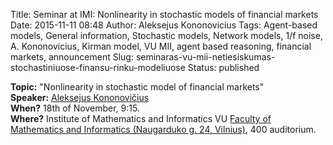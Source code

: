 Title: Seminar at IMI: Nonlinearity in stochastic models of financial markets
Date: 2015-11-11 08:48
Author: Aleksejus Kononovicius
Tags: Agent-based models, General information, Stochastic models, Network models, 1/f noise, A. Kononovicius, Kirman model, VU MII, agent based reasoning, financial markets, announcement
Slug: seminaras-vu-mii-netiesiskumas-stochastiniuose-finansu-rinku-modeliuose
Status: published

**Topic:** "Nonlinearity in stochastic model of financial markets"  
**Speaker:** [Aleksejus Kononovičius](http://kononovicius.lt/)  
**When?** 18th of November, 9:15.  
**Where?** Institute of Mathematics and Informatics
VU [Faculty of Mathematics and Informatics (Naugarduko g. 24,
Vilnius)](http://www.mif.vu.lt/), 400 auditorium.  
